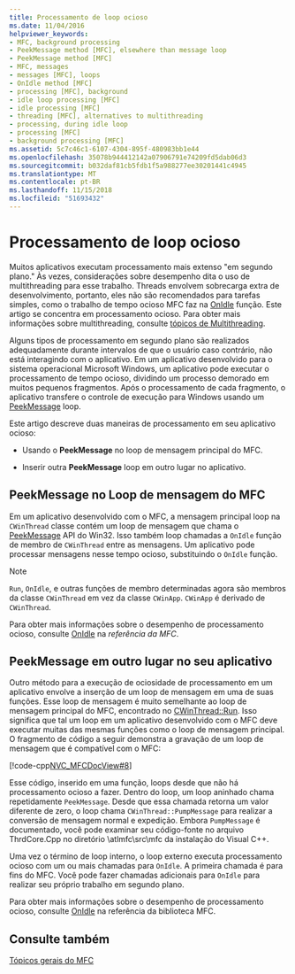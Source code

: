 ```yaml
---
title: Processamento de loop ocioso
ms.date: 11/04/2016
helpviewer_keywords:
- MFC, background processing
- PeekMessage method [MFC], elsewhere than message loop
- PeekMessage method [MFC]
- MFC, messages
- messages [MFC], loops
- OnIdle method [MFC]
- processing [MFC], background
- idle loop processing [MFC]
- idle processing [MFC]
- threading [MFC], alternatives to multithreading
- processing, during idle loop
- processing [MFC]
- background processing [MFC]
ms.assetid: 5c7c46c1-6107-4304-895f-480983bb1e44
ms.openlocfilehash: 35078b944412142a07906791e74209fd5dab06d3
ms.sourcegitcommit: b032daf81cb5fdb1f5a988277ee30201441c4945
ms.translationtype: MT
ms.contentlocale: pt-BR
ms.lasthandoff: 11/15/2018
ms.locfileid: "51693432"
---
```

# <a name="idle-loop-processing"></a>Processamento de loop ocioso

Muitos aplicativos executam processamento mais extenso "em segundo plano." Às vezes, considerações sobre desempenho dita o uso de multithreading para esse trabalho. Threads envolvem sobrecarga extra de desenvolvimento, portanto, eles não são recomendados para tarefas simples, como o trabalho de tempo ocioso MFC faz na [OnIdle](../mfc/reference/cwinthread-class.md#onidle) função. Este artigo se concentra em processamento ocioso. Para obter mais informações sobre multithreading, consulte [tópicos de Multithreading](../parallel/multithreading-support-for-older-code-visual-cpp.md).

Alguns tipos de processamento em segundo plano são realizados adequadamente durante intervalos de que o usuário caso contrário, não está interagindo com o aplicativo. Em um aplicativo desenvolvido para o sistema operacional Microsoft Windows, um aplicativo pode executar o processamento de tempo ocioso, dividindo um processo demorado em muitos pequenos fragmentos. Após o processamento de cada fragmento, o aplicativo transfere o controle de execução para Windows usando um [PeekMessage](/windows/desktop/api/winuser/nf-winuser-peekmessagea) loop.

Este artigo descreve duas maneiras de processamento em seu aplicativo ocioso:

- Usando o **PeekMessage** no loop de mensagem principal do MFC.

- Inserir outra **PeekMessage** loop em outro lugar no aplicativo.

##  <a name="_core_peekmessage_in_the_mfc_message_loop"></a> PeekMessage no Loop de mensagem do MFC

Em um aplicativo desenvolvido com o MFC, a mensagem principal loop na `CWinThread` classe contém um loop de mensagem que chama o [PeekMessage](/windows/desktop/api/winuser/nf-winuser-peekmessagea) API do Win32. Isso também loop chamadas a `OnIdle` função de membro de `CWinThread` entre as mensagens. Um aplicativo pode processar mensagens nesse tempo ocioso, substituindo o `OnIdle` função.

> [!NOTE]
>  `Run`, `OnIdle`, e outras funções de membro determinadas agora são membros da classe `CWinThread` em vez da classe `CWinApp`. `CWinApp` é derivado de `CWinThread`.

Para obter mais informações sobre o desempenho de processamento ocioso, consulte [OnIdle](../mfc/reference/cwinthread-class.md#onidle) na *referência da MFC*.

##  <a name="_core_peekmessage_elsewhere_in_your_application"></a> PeekMessage em outro lugar no seu aplicativo

Outro método para a execução de ociosidade de processamento em um aplicativo envolve a inserção de um loop de mensagem em uma de suas funções. Esse loop de mensagem é muito semelhante ao loop de mensagem principal do MFC, encontrado no [CWinThread::Run](../mfc/reference/cwinthread-class.md#run). Isso significa que tal um loop em um aplicativo desenvolvido com o MFC deve executar muitas das mesmas funções como o loop de mensagem principal. O fragmento de código a seguir demonstra a gravação de um loop de mensagem que é compatível com o MFC:

[!code-cpp[NVC_MFCDocView#8](../mfc/codesnippet/cpp/idle-loop-processing_1.cpp)]

Esse código, inserido em uma função, loops desde que não há processamento ocioso a fazer. Dentro do loop, um loop aninhado chama repetidamente `PeekMessage`. Desde que essa chamada retorna um valor diferente de zero, o loop chama `CWinThread::PumpMessage` para realizar a conversão de mensagem normal e expedição. Embora `PumpMessage` é documentado, você pode examinar seu código-fonte no arquivo ThrdCore.Cpp no diretório \atlmfc\src\mfc da instalação do Visual C++.

Uma vez o término de loop interno, o loop externo executa processamento ocioso com um ou mais chamadas para `OnIdle`. A primeira chamada é para fins do MFC. Você pode fazer chamadas adicionais para `OnIdle` para realizar seu próprio trabalho em segundo plano.

Para obter mais informações sobre o desempenho de processamento ocioso, consulte [OnIdle](../mfc/reference/cwinthread-class.md#onidle) na referência da biblioteca MFC.

## <a name="see-also"></a>Consulte também

[Tópicos gerais do MFC](../mfc/general-mfc-topics.md)

